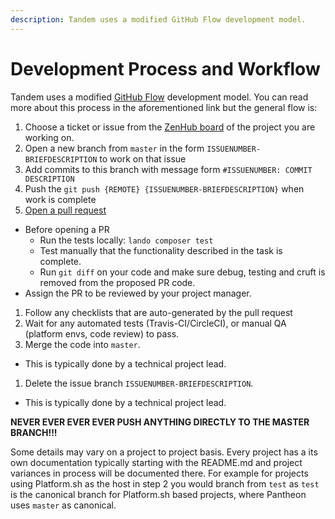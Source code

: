 ```yaml
---
description: Tandem uses a modified GitHub Flow development model.
---
```

Development Process and Workflow
================================

Tandem uses a modified [GitHub Flow](https://guides.github.com/introduction/flow/) development model. You can read more about this process in the aforementioned link but the general flow is:

1.  Choose a ticket or issue from the [ZenHub board](https://github.com/thinktandem/horoscope#boards?repos=88304447) of the project you are working on.
2.  Open a new branch from `master` in the form `ISSUENUMBER-BRIEFDESCRIPTION` to work on that issue
3.  Add commits to this branch with message form `#ISSUENUMBER: COMMIT DESCRIPTION`
4.  Push the `git push {REMOTE} {ISSUENUMBER-BRIEFDESCRIPTION}` when work is complete
5.  [Open a pull request](https://help.github.com/articles/creating-a-pull-request/)

* Before opening a PR
  * Run the tests locally: `lando composer test`
  * Test manually that the functionality described in the task is complete.
  * Run `git diff` on your code and make sure debug, testing and cruft is removed
  from the proposed PR code.
* Assign the PR to be reviewed by your project manager.

1.  Follow any checklists that are auto-generated by the pull request
2.  Wait for any automated tests (Travis-CI/CircleCI), or manual QA (platform envs, code review) to pass.
3.  Merge the code into `master`.
* This is typically done by a technical project lead.
1.  Delete the issue branch `ISSUENUMBER-BRIEFDESCRIPTION`.
* This is typically done by a technical project lead.

**NEVER EVER EVER EVER PUSH ANYTHING DIRECTLY TO THE MASTER BRANCH!!!**

Some details may vary on a project to project basis. Every project has a its own documentation typically starting with the README.md and project variances in process will be documented there.  For example for projects using Platform.sh as the host in step 2 you would branch from `test` as `test` is the canonical branch for Platform.sh based projects, where Pantheon uses `master` as canonical.

